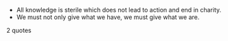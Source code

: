  - All knowledge is sterile which does not lead to action and end in charity.
 - We must not only give what we have, we must give what we are.

2 quotes